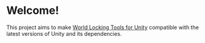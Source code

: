 
# Welcome!

This project aims to make [World Locking Tools for Unity](https://github.com/microsoft/MixedReality-WorldLockingTools-Unity) compatible with the latest versions of Unity and its dependencies.

